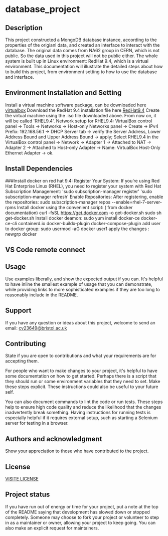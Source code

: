 # database_project

## Description
This project constructed a MongoDB database instance, according to the properties of the origianl data, and created an interface to interact with the database. The original data comes from NA62 group in CERN, which is not public. So the data used in this project will not be public either. The whole system is built up in Linux environment: RedHat 9.4, which is a virtual environment. This documentation will illustrate the detailed steps about how to build this project, from environment setting to how to use the database and interface.


## Environment Installation and Setting
Install a virtual machine software package, can be downloaded here [virtualbox](https://www.virtualbox.org/) 
Download the RedHat 9.4 installation file here [RedHat9.4](https://access.redhat.com/downloads/content/479/ver=/rhel---9/9.4/x86_64/product-software)
Create the virtual machine using the .iso file downloaded above. From now on, it will be called 'RHEL9.4'.
Network setup for RHEL9.4:
VirtualBox control panel -> Tools -> Networks -> Host-only Networks panel -> Create -> IPv4 Prefix: 192.168.56.1 -> DHCP Server tab -> verify the Server Address, Lower Address Bound and Upper Address Bound -> apply;
Select RHEL9.4 in the VirtualBox control panel  -> Network -> Adapter 1 -> Attached to NAT -> Adapter 2 -> Attached to Host-only Adapter -> Name: VirtualBox Host-Only Ethernet Adapter -> ok.


## Install Dependencies
###Install docker on red hat 9.4:
Register Your System: If you’re using Red Hat Enterprise Linux (RHEL), you need to register your system with Red Hat Subscription Management:
'sudo subscription-manager register'
'sudo subscription-manager refresh'
Enable Repositories: After registering, enable the repositories:
sudo subscription-manager repos --enable=rhel-7-server-rpms
Install docker using the convenient script: ( from docker documentation)
curl -fsSL https://get.docker.com -o get-docker.sh
sudo sh get-docker.sh
Install docker deamon:
sudo yum install docker-ce docker-ce-cli containerd.io docker-buildx-plugin docker-compose-plugin
add user to docker group: 
sudo usermod -aG docker user1
apply the changes :
newgrp docker


## VS Code remote connect



## Usage
Use examples liberally, and show the expected output if you can. It's helpful to have inline the smallest example of usage that you can demonstrate, while providing links to more sophisticated examples if they are too long to reasonably include in the README.

## Support
If you have any question or ideas about this project, welcome to send an email: cv23649@bristol.ac.uk

## Contributing
State if you are open to contributions and what your requirements are for accepting them.

For people who want to make changes to your project, it's helpful to have some documentation on how to get started. Perhaps there is a script that they should run or some environment variables that they need to set. Make these steps explicit. These instructions could also be useful to your future self.

You can also document commands to lint the code or run tests. These steps help to ensure high code quality and reduce the likelihood that the changes inadvertently break something. Having instructions for running tests is especially helpful if it requires external setup, such as starting a Selenium server for testing in a browser.

## Authors and acknowledgment
Show your appreciation to those who have contributed to the project.

## License
[VISITE LICENSE](https://github.com/yujuan11/database_project/blob/main/LICENSE)

## Project status
If you have run out of energy or time for your project, put a note at the top of the README saying that development has slowed down or stopped completely. Someone may choose to fork your project or volunteer to step in as a maintainer or owner, allowing your project to keep going. You can also make an explicit request for maintainers.
